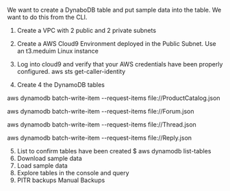 We want to create a DynaboDB table and put sample data into the table. We want to do this from the CLI.

1. Create a VPC with 2 public and 2 private subnets
2. Create a AWS Cloud9 Environment deployed in the Public Subnet. Use an t3.meduim Linux instance
3. Log into cloud9 and verify that your AWS credentials have been properly configured.
aws sts get-caller-identity


4. Create 4 the DynamoDB tables
 
aws dynamodb batch-write-item --request-items file://ProductCatalog.json 

aws dynamodb batch-write-item --request-items file://Forum.json

aws dynamodb batch-write-item --request-items file://Thread.json

aws dynamodb batch-write-item --request-items file://Reply.json


5. List to confirm tables have been created $ aws dynamodb list-tables
6. Download sample data
7. Load sample data
8. Explore tables in the console and query
9. PITR backups
Manual Backups
